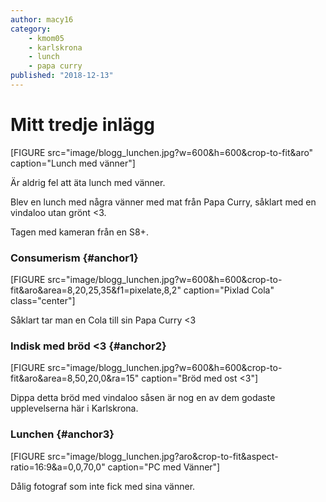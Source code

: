 ```yaml
---
author: macy16
category:
    - kmom05
    - karlskrona
    - lunch
    - papa curry
published: "2018-12-13"
---
```

Mitt tredje inlägg
==================================

[FIGURE src="image/blogg_lunchen.jpg?w=600&h=600&crop-to-fit&aro" caption="Lunch med vänner"]

Är aldrig fel att äta lunch med vänner.

<!--more-->

Blev en lunch med några vänner med mat från Papa Curry, såklart med en vindaloo utan grönt <3.

Tagen med kameran från en S8+.

### Consumerism {#anchor1}

[FIGURE src="image/blogg_lunchen.jpg?w=600&h=600&crop-to-fit&aro&area=8,20,25,35&f1=pixelate,8,2" caption="Pixlad Cola" class="center"]

Såklart tar man en Cola till sin Papa Curry <3

### Indisk med bröd <3 {#anchor2}

[FIGURE src="image/blogg_lunchen.jpg?w=600&h=600&crop-to-fit&aro&area=8,50,20,0&ra=15" caption="Bröd med ost <3"]

Dippa detta bröd med vindaloo såsen är nog en av dem godaste upplevelserna här i Karlskrona.

### Lunchen {#anchor3}

[FIGURE src="image/blogg_lunchen.jpg?aro&crop-to-fit&aspect-ratio=16:9&a=0,0,70,0" caption="PC med Vänner"]

Dålig fotograf som inte fick med sina vänner.
